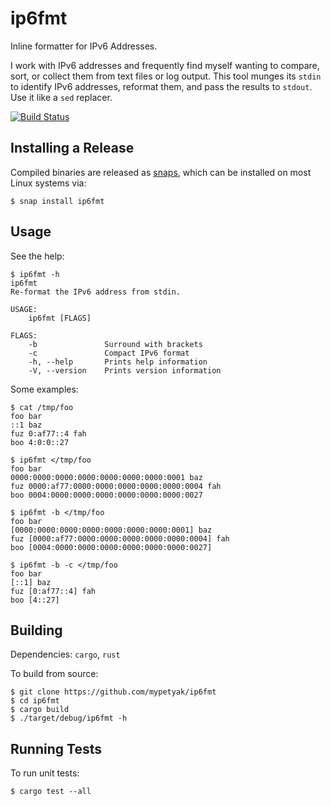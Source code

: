 # ip6fmt
Inline formatter for IPv6 Addresses.

I work with IPv6 addresses and frequently find myself wanting to compare, sort, or collect them from text files or log output.  This tool munges its `stdin` to identify IPv6 addresses, reformat them, and pass the results to `stdout`.  Use it like a `sed` replacer.

[![Build Status](https://travis-ci.org/mypetyak/ip6fmt.svg?branch=master)](https://travis-ci.org/mypetyak/ip6fmt)

## Installing a Release
Compiled binaries are released as [snaps](https://snapcraft.io/docs/getting-started), which can be installed on most Linux systems via:

```
$ snap install ip6fmt
```

## Usage
See the help:

```
$ ip6fmt -h
ip6fmt
Re-format the IPv6 address from stdin.

USAGE:
    ip6fmt [FLAGS]

FLAGS:
    -b               Surround with brackets
    -c               Compact IPv6 format
    -h, --help       Prints help information
    -V, --version    Prints version information
```

Some examples:

```
$ cat /tmp/foo
foo bar
::1 baz
fuz 0:af77::4 fah
boo 4:0:0::27

$ ip6fmt </tmp/foo
foo bar
0000:0000:0000:0000:0000:0000:0000:0001 baz
fuz 0000:af77:0000:0000:0000:0000:0000:0004 fah
boo 0004:0000:0000:0000:0000:0000:0000:0027

$ ip6fmt -b </tmp/foo
foo bar
[0000:0000:0000:0000:0000:0000:0000:0001] baz
fuz [0000:af77:0000:0000:0000:0000:0000:0004] fah
boo [0004:0000:0000:0000:0000:0000:0000:0027]

$ ip6fmt -b -c </tmp/foo
foo bar
[::1] baz
fuz [0:af77::4] fah
boo [4::27]
```


## Building
Dependencies: `cargo`, `rust`

To build from source:

```
$ git clone https://github.com/mypetyak/ip6fmt
$ cd ip6fmt
$ cargo build
$ ./target/debug/ip6fmt -h
```

## Running Tests
To run unit tests:

```
$ cargo test --all
```

